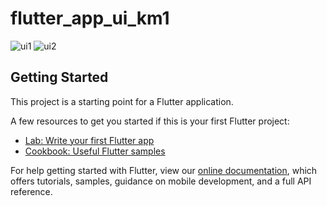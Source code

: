# flutter_app_ui_km1

![ui1](https://user-images.githubusercontent.com/5345330/114166163-9838dd00-9957-11eb-9cf5-64b3a4bef522.png)
![ui2](https://user-images.githubusercontent.com/5345330/114166169-9a9b3700-9957-11eb-8bad-fbcb9a32e896.png)

## Getting Started

This project is a starting point for a Flutter application.

A few resources to get you started if this is your first Flutter project:

- [Lab: Write your first Flutter app](https://flutter.dev/docs/get-started/codelab)
- [Cookbook: Useful Flutter samples](https://flutter.dev/docs/cookbook)

For help getting started with Flutter, view our
[online documentation](https://flutter.dev/docs), which offers tutorials,
samples, guidance on mobile development, and a full API reference.


